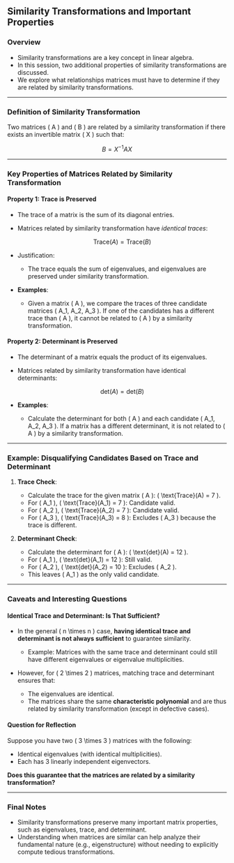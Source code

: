 ## Similarity Transformations and Important Properties

### Overview
- Similarity transformations are a key concept in linear algebra.
- In this session, two additional properties of similarity transformations are discussed.
- We explore what relationships matrices must have to determine if they are related by similarity transformations.

---

### Definition of Similarity Transformation
Two matrices \( A \) and \( B \) are related by a similarity transformation if there exists an invertible matrix \( X \) such that:

$$
B = X^{-1} A X
$$

---

### Key Properties of Matrices Related by Similarity Transformation

#### Property 1: Trace is Preserved
- The trace of a matrix is the sum of its diagonal entries.
- Matrices related by similarity transformation have *identical traces*:
  
  $$
  \text{Trace}(A) = \text{Trace}(B)
  $$

- Justification:
  - The trace equals the sum of eigenvalues, and eigenvalues are preserved under similarity transformation.
  
- **Examples**:
  - Given a matrix \( A \), we compare the traces of three candidate matrices \( A_1, A_2, A_3 \). If one of the candidates has a different trace than \( A \), it cannot be related to \( A \) by a similarity transformation.

#### Property 2: Determinant is Preserved
- The determinant of a matrix equals the product of its eigenvalues.
- Matrices related by similarity transformation have identical determinants:
  
  $$
  \text{det}(A) = \text{det}(B)
  $$

- **Examples**:
  - Calculate the determinant for both \( A \) and each candidate \( A_1, A_2, A_3 \). If a matrix has a different determinant, it is not related to \( A \) by a similarity transformation.

---

### Example: Disqualifying Candidates Based on Trace and Determinant
1. **Trace Check**:
   - Calculate the trace for the given matrix \( A \): \( \text{Trace}(A) = 7 \).
   - For \( A_1 \), \( \text{Trace}(A_1) = 7 \): Candidate valid.
   - For \( A_2 \), \( \text{Trace}(A_2) = 7 \): Candidate valid.
   - For \( A_3 \), \( \text{Trace}(A_3) = 8 \): Excludes \( A_3 \) because the trace is different.

2. **Determinant Check**:
   - Calculate the determinant for \( A \): \( \text{det}(A) = 12 \).
   - For \( A_1 \), \( \text{det}(A_1) = 12 \): Still valid.
   - For \( A_2 \), \( \text{det}(A_2) = 10 \): Excludes \( A_2 \).
   - This leaves \( A_1 \) as the only valid candidate.

---

### Caveats and Interesting Questions

#### Identical Trace and Determinant: Is That Sufficient?
- In the general \( n \times n \) case, **having identical trace and determinant is not always sufficient** to guarantee similarity.
  - Example: Matrices with the same trace and determinant could still have different eigenvalues or eigenvalue multiplicities.

- However, for \( 2 \times 2 \) matrices, matching trace and determinant ensures that:
  - The eigenvalues are identical.
  - The matrices share the same **characteristic polynomial** and are thus related by similarity transformation (except in defective cases).

#### Question for Reflection
Suppose you have two \( 3 \times 3 \) matrices with the following:
- Identical eigenvalues (with identical multiplicities).
- Each has 3 linearly independent eigenvectors.

**Does this guarantee that the matrices are related by a similarity transformation?**

---

### Final Notes
- Similarity transformations preserve many important matrix properties, such as eigenvalues, trace, and determinant.
- Understanding when matrices are similar can help analyze their fundamental nature (e.g., eigenstructure) without needing to explicitly compute tedious transformations.
